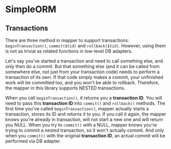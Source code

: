 SimpleORM
=========

Transactions
------------
There are three method in mapper to support transactions: `beginTransaction()`, 
`commit($tid)` and `rollback($tid)`. However, using them is not as trivial as
related functions in low-level DB adapters. 

Let's say you've started a transaction and need to call something else, and only
then do a commit. But that something else (and it can be called from somewhere
else, not just from your transaction code) needs to perform a transaction of its
own. If that code simply makes a commit, your unfinished work will be committed
too, and you won't be able to rollback. Therefore, the mapper in this library
supports NESTED transactions. 

When you call `beginTransaction()`, it returns you a **transaction ID**. You 
will need to pass this **transaction ID** into `commit()` and `rollback()` 
methods. The first time you've called `beginTransaction()`, mapper actually 
starts a transaction, stores its ID and returns it to you. If you call it again,
the mapper knows you're already in transaction, will not start a new one and
will return you NULL. When you try to `commit()` with a NULL, mapper knows 
you're trying to commit a nested transaction, so it won't actually commit. And
only when you `commit()` with the original **transaction ID**, an actual commit
will be performed via DB adapter.
